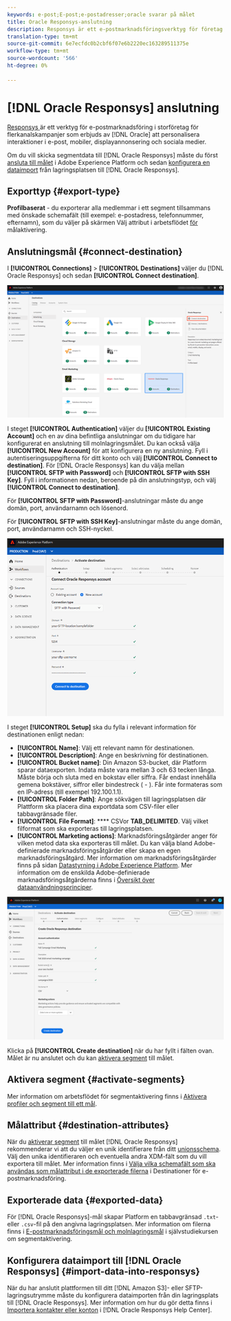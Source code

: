 ```yaml
---
keywords: e-post;E-post;e-postadresser;oracle svarar på målet
title: Oracle Responsys-anslutning
description: Responsys är ett e-postmarknadsföringsverktyg för företag för flerkanalskampanjer som Oracle erbjuder för att personalisera interaktioner över e-post, mobiler, displayannonsering och sociala medier.
translation-type: tm+mt
source-git-commit: 6e7ecfdc0b2cbf6f07e6b2220ec163289511375e
workflow-type: tm+mt
source-wordcount: '566'
ht-degree: 0%

---
```



# [!DNL Oracle Responsys] anslutning

[Responsys ](https://www.oracle.com/marketingcloud/products/cross-channel-orchestration/) är ett verktyg för e-postmarknadsföring i storföretag för flerkanalskampanjer som erbjuds av  [!DNL Oracle] att personalisera interaktioner i e-post, mobiler, displayannonsering och sociala medier.

Om du vill skicka segmentdata till [!DNL Oracle Responsys] måste du först [ansluta till målet](#connect-destination) i Adobe Experience Platform och sedan [konfigurera en dataimport](#import-data-into-responsys) från lagringsplatsen till [!DNL Oracle Responsys].

## Exporttyp {#export-type}

**Profilbaserat**  - du exporterar alla medlemmar i ett segment tillsammans med önskade schemafält (till exempel: e-postadress, telefonnummer, efternamn), som du väljer på skärmen Välj attribut i arbetsflödet [ för ](../../ui/activate-destinations.md#select-attributes)målaktivering.

## Anslutningsmål {#connect-destination}

I **[!UICONTROL Connections]** > **[!UICONTROL Destinations]** väljer du [!DNL Oracle Responsys] och sedan **[!UICONTROL Connect destination]**.

![Anslut till svar](../../assets/catalog/email-marketing/oracle-responsys/catalog.png)

I steget **[!UICONTROL Authentication]** väljer du **[!UICONTROL Existing Account]** och en av dina befintliga anslutningar om du tidigare har konfigurerat en anslutning till molnlagringsmålet. Du kan också välja **[!UICONTROL New Account]** för att konfigurera en ny anslutning. Fyll i autentiseringsuppgifterna för ditt konto och välj **[!UICONTROL Connect to destination]**. För [!DNL Oracle Responsys] kan du välja mellan **[!UICONTROL SFTP with Password]** och **[!UICONTROL SFTP with SSH Key]**. Fyll i informationen nedan, beroende på din anslutningstyp, och välj **[!UICONTROL Connect to destination]**.

För **[!UICONTROL SFTP with Password]**-anslutningar måste du ange domän, port, användarnamn och lösenord.

För **[!UICONTROL SFTP with SSH Key]**-anslutningar måste du ange domän, port, användarnamn och SSH-nyckel.

![Fyll i svarsinformation](../../assets/catalog/email-marketing/oracle-responsys/account-info.png)

I steget **[!UICONTROL Setup]** ska du fylla i relevant information för destinationen enligt nedan:
- **[!UICONTROL Name]**: Välj ett relevant namn för destinationen.
- **[!UICONTROL Description]**: Ange en beskrivning för destinationen.
- **[!UICONTROL Bucket name]**: Din Amazon S3-bucket, där Platform sparar dataexporten. Indata måste vara mellan 3 och 63 tecken långa. Måste börja och sluta med en bokstav eller siffra. Får endast innehålla gemena bokstäver, siffror eller bindestreck ( - ). Får inte formateras som en IP-adress (till exempel 192.100.1.1).
- **[!UICONTROL Folder Path]**: Ange sökvägen till lagringsplatsen där Plattform ska placera dina exportdata som CSV-filer eller tabbavgränsade filer.
- **[!UICONTROL File Format]**:  **** CSVor  **TAB_DELIMITED**. Välj vilket filformat som ska exporteras till lagringsplatsen.
- **[!UICONTROL Marketing actions]**: Marknadsföringsåtgärder anger för vilken metod data ska exporteras till målet. Du kan välja bland Adobe-definierade marknadsföringsåtgärder eller skapa en egen marknadsföringsåtgärd. Mer information om marknadsföringsåtgärder finns på sidan [Datastyrning i Adobe Experience Platform](../../../data-governance/policies/overview.md). Mer information om de enskilda Adobe-definierade marknadsföringsåtgärderna finns i [Översikt över dataanvändningsprinciper](../../../data-governance/policies/overview.md).

![Grundläggande information om svar](../../assets/catalog/email-marketing/oracle-responsys/basic-information.png)

Klicka på **[!UICONTROL Create destination]** när du har fyllt i fälten ovan. Målet är nu anslutet och du kan [aktivera segment](../../ui/activate-destinations.md) till målet.

## Aktivera segment {#activate-segments}

Mer information om arbetsflödet för segmentaktivering finns i [Aktivera profiler och segment till ett mål](../../ui/activate-destinations.md).

## Målattribut {#destination-attributes}

När du [aktiverar segment](../../ui/activate-destinations.md) till målet [!DNL Oracle Responsys] rekommenderar vi att du väljer en unik identifierare från ditt [unionsschema](../../../profile/home.md#profile-fragments-and-union-schemas). Välj den unika identifieraren och eventuella andra XDM-fält som du vill exportera till målet. Mer information finns i [Välja vilka schemafält som ska användas som målattribut i de exporterade filerna](./overview.md#destination-attributes) i Destinationer för e-postmarknadsföring.

## Exporterade data {#exported-data}

För [!DNL Oracle Responsys]-mål skapar Platform en tabbavgränsad `.txt`- eller `.csv`-fil på den angivna lagringsplatsen. Mer information om filerna finns i [E-postmarknadsföringsmål och molnlagringsmål](../../ui/activate-destinations.md#esp-and-cloud-storage) i självstudiekursen om segmentaktivering.

## Konfigurera dataimport till [!DNL Oracle Responsys] {#import-data-into-responsys}

När du har anslutit plattformen till ditt [!DNL Amazon S3]- eller SFTP-lagringsutrymme måste du konfigurera dataimporten från din lagringsplats till [!DNL Oracle Responsys]. Mer information om hur du gör detta finns i [Importera kontakter eller konton](https://docs.oracle.com/cloud/latest/marketingcs_gs/OMCEA/Connect_WizardUpload.htm) i [!DNL Oracle Responsys Help Center].